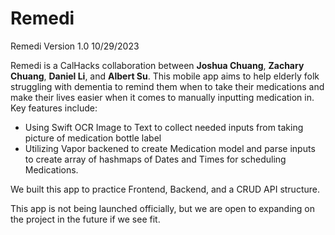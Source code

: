 # Remedi

Remedi Version 1.0 10/29/2023

Remedi is a CalHacks collaboration between **Joshua Chuang**, **Zachary Chuang**, **Daniel Li**, and **Albert Su**. This mobile app aims to help elderly folk struggling with dementia to remind them when to take their medications and make their lives easier when it comes to manually inputting medication in. Key features include:

- Using Swift OCR Image to Text to collect needed inputs from taking picture of medication bottle label
- Utilizing Vapor backened to create Medication model and parse inputs to create array of hashmaps of Dates and Times for scheduling Medications.

We built this app to practice Frontend, Backend, and a CRUD API structure.

This app is not being launched officially, but we are open to expanding on the project in the future if we see fit.